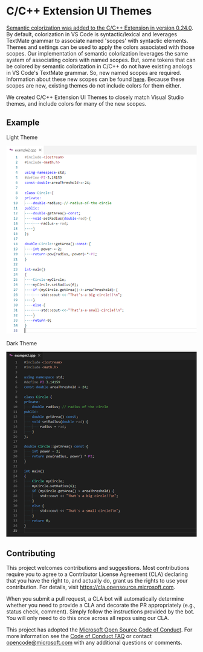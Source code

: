 # C/C++ Extension UI Themes

[Semantic colorization was added to the C/C++ Extension in version 0.24.0]( https://devblogs.microsoft.com/cppblog/visual-studio-code-c-c-extension-july-2019-update/).  By default, colorization in VS Code is syntactic/lexical and leverages TextMate grammar to associate named 'scopes' with syntactic elements.  Themes and settings can be used to apply the colors associated with those scopes.  Our implementation of semantic colorization leverages the same system of associating colors with named scopes.  But, some tokens that can be colored by semantic colorization in C/C++ do not have existing anologs in VS Code's TextMate grammar.  So, new named scopes are required.  Information about these new scopes can be found [here](https://code.visualstudio.com/docs/cpp/colorization-cpp).  Because these scopes are new, existing themes do not include colors for them either.

We created C/C++ Extension UI Themes to closely match Visual Studio themes, and include colors for many of the new scopes.

## Example

Light Theme

![Light Theme example](assets/light.png)

Dark Theme

![Dark Theme example](assets/dark.png)

## Contributing

This project welcomes contributions and suggestions.  Most contributions require you to agree to a
Contributor License Agreement (CLA) declaring that you have the right to, and actually do, grant us
the rights to use your contribution. For details, visit https://cla.opensource.microsoft.com.

When you submit a pull request, a CLA bot will automatically determine whether you need to provide
a CLA and decorate the PR appropriately (e.g., status check, comment). Simply follow the instructions
provided by the bot. You will only need to do this once across all repos using our CLA.

This project has adopted the [Microsoft Open Source Code of Conduct](https://opensource.microsoft.com/codeofconduct/).
For more information see the [Code of Conduct FAQ](https://opensource.microsoft.com/codeofconduct/faq/) or
contact [opencode@microsoft.com](mailto:opencode@microsoft.com) with any additional questions or comments.
